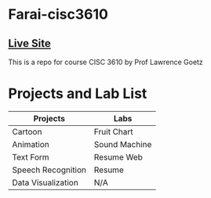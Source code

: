 # Farai-cisc3610

## [Live Site](https://faraimajor.github.io/Farai-cisc3610/)

This is a repo for course CISC 3610 by Prof Lawrence Goetz

# Projects and Lab List

Projects           | Labs
-----------------  | ----------------
Cartoon            | Fruit Chart
Animation          | Sound Machine
Text Form          | Resume Web
Speech Recognition | Resume
Data Visualization | N/A
